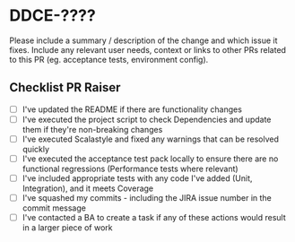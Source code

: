 # DDCE-????

Please include a summary / description of the change and which issue it fixes.  Include any relevant user needs, context or links to other PRs related to this PR (eg. acceptance tests, environment config).

## Checklist PR Raiser
- [ ]  I've updated the README if there are functionality changes
- [ ]  I've executed the project script to check Dependencies and update them if they're non-breaking changes
- [ ]  I've executed Scalastyle and fixed any warnings that can be resolved quickly
- [ ]  I've executed the acceptance test pack locally to ensure there are no functional regressions (Performance tests where relevant)
- [ ]  I've included appropriate tests with any code I've added (Unit, Integration), and it meets Coverage
- [ ]  I've squashed my commits - including the JIRA issue number in the commit message
- [ ]  I've contacted a BA to create a task if any of these actions would result in a larger piece of work
